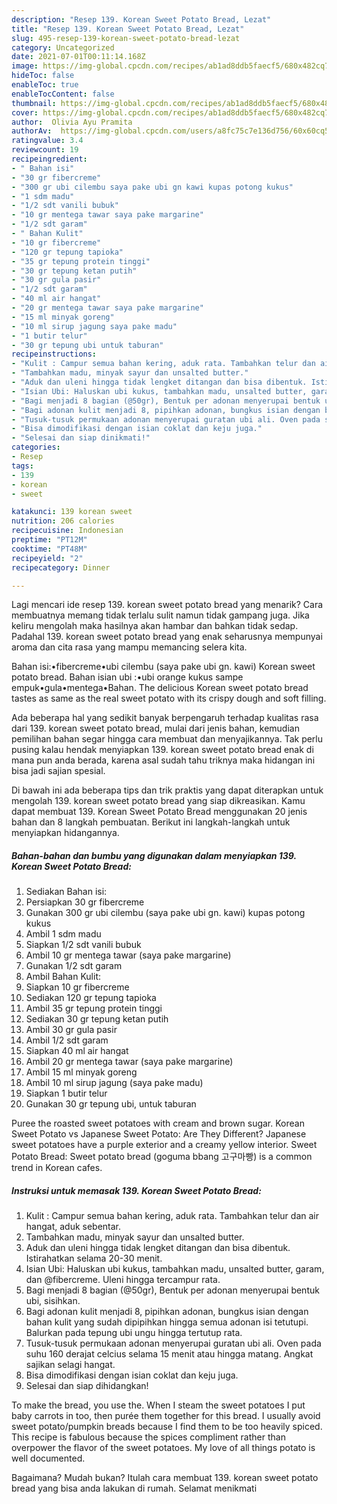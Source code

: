 ```yaml
---
description: "Resep 139. Korean Sweet Potato Bread, Lezat"
title: "Resep 139. Korean Sweet Potato Bread, Lezat"
slug: 495-resep-139-korean-sweet-potato-bread-lezat
category: Uncategorized
date: 2021-07-01T00:11:14.168Z
image: https://img-global.cpcdn.com/recipes/ab1ad8ddb5faecf5/680x482cq70/139-korean-sweet-potato-bread-foto-resep-utama.jpg
hideToc: false
enableToc: true
enableTocContent: false
thumbnail: https://img-global.cpcdn.com/recipes/ab1ad8ddb5faecf5/680x482cq70/139-korean-sweet-potato-bread-foto-resep-utama.jpg
cover: https://img-global.cpcdn.com/recipes/ab1ad8ddb5faecf5/680x482cq70/139-korean-sweet-potato-bread-foto-resep-utama.jpg
author:  Olivia Ayu Pramita
authorAv:  https://img-global.cpcdn.com/users/a8fc75c7e136d756/60x60cq50/avatar.jpg
ratingvalue: 3.4
reviewcount: 19
recipeingredient:
- " Bahan isi"
- "30 gr fibercreme"
- "300 gr ubi cilembu saya pake ubi gn kawi kupas potong kukus"
- "1 sdm madu"
- "1/2 sdt vanili bubuk"
- "10 gr mentega tawar saya pake margarine"
- "1/2 sdt garam"
- " Bahan Kulit"
- "10 gr fibercreme"
- "120 gr tepung tapioka"
- "35 gr tepung protein tinggi"
- "30 gr tepung ketan putih"
- "30 gr gula pasir"
- "1/2 sdt garam"
- "40 ml air hangat"
- "20 gr mentega tawar saya pake margarine"
- "15 ml minyak goreng"
- "10 ml sirup jagung saya pake madu"
- "1 butir telur"
- "30 gr tepung ubi untuk taburan"
recipeinstructions:
- "Kulit : Campur semua bahan kering, aduk rata. Tambahkan telur dan air hangat, aduk sebentar."
- "Tambahkan madu, minyak sayur dan unsalted butter."
- "Aduk dan uleni hingga tidak lengket ditangan dan bisa dibentuk. Istirahatkan selama 20-30 menit."
- "Isian Ubi: Haluskan ubi kukus, tambahkan madu, unsalted butter, garam, dan @fibercreme. Uleni hingga tercampur rata."
- "Bagi menjadi 8 bagian (@50gr), Bentuk per adonan menyerupai bentuk ubi, sisihkan."
- "Bagi adonan kulit menjadi 8, pipihkan adonan, bungkus isian dengan bahan kulit yang sudah dipipihkan hingga semua adonan isi tetutupi. Balurkan pada tepung ubi ungu hingga tertutup rata."
- "Tusuk-tusuk permukaan adonan menyerupai guratan ubi ali. Oven pada suhu 160 derajat celcius selama 15 menit atau hingga matang. Angkat sajikan selagi hangat."
- "Bisa dimodifikasi dengan isian coklat dan keju juga."
- "Selesai dan siap dinikmati!"
categories:
- Resep
tags:
- 139
- korean
- sweet

katakunci: 139 korean sweet 
nutrition: 206 calories
recipecuisine: Indonesian
preptime: "PT12M"
cooktime: "PT48M"
recipeyield: "2"
recipecategory: Dinner

---
```



Lagi mencari ide resep 139. korean sweet potato bread yang menarik? Cara membuatnya memang tidak terlalu sulit namun tidak gampang juga. Jika keliru mengolah maka hasilnya akan hambar dan bahkan tidak sedap. Padahal 139. korean sweet potato bread yang enak seharusnya mempunyai aroma dan cita rasa yang mampu memancing selera kita.


Bahan isi:•fibercreme•ubi cilembu (saya pake ubi gn. kawi) Korean sweet potato bread. Bahan isian ubi :•ubi orange kukus sampe empuk•gula•mentega•Bahan. The delicious Korean sweet potato bread tastes as same as the real sweet potato with its crispy dough and soft filling.

Ada beberapa hal yang sedikit banyak berpengaruh terhadap kualitas rasa dari 139. korean sweet potato bread, mulai dari jenis bahan, kemudian pemilihan bahan segar hingga cara membuat dan menyajikannya. Tak perlu pusing kalau hendak menyiapkan 139. korean sweet potato bread enak di mana pun anda berada, karena asal sudah tahu triknya maka hidangan ini bisa jadi sajian spesial.


Di bawah ini ada beberapa tips dan trik praktis yang dapat diterapkan untuk mengolah 139. korean sweet potato bread yang siap dikreasikan. Kamu dapat membuat 139. Korean Sweet Potato Bread menggunakan 20 jenis bahan dan 8 langkah pembuatan. Berikut ini langkah-langkah untuk menyiapkan hidangannya.

<!--inarticleads1-->

##### Bahan-bahan dan bumbu yang digunakan dalam menyiapkan 139. Korean Sweet Potato Bread:

1. Sediakan  Bahan isi:
1. Persiapkan 30 gr fibercreme
1. Gunakan 300 gr ubi cilembu (saya pake ubi gn. kawi) kupas potong kukus
1. Ambil 1 sdm madu
1. Siapkan 1/2 sdt vanili bubuk
1. Ambil 10 gr mentega tawar (saya pake margarine)
1. Gunakan 1/2 sdt garam
1. Ambil  Bahan Kulit:
1. Siapkan 10 gr fibercreme
1. Sediakan 120 gr tepung tapioka
1. Ambil 35 gr tepung protein tinggi
1. Sediakan 30 gr tepung ketan putih
1. Ambil 30 gr gula pasir
1. Ambil 1/2 sdt garam
1. Siapkan 40 ml air hangat
1. Ambil 20 gr mentega tawar (saya pake margarine)
1. Ambil 15 ml minyak goreng
1. Ambil 10 ml sirup jagung (saya pake madu)
1. Siapkan 1 butir telur
1. Gunakan 30 gr tepung ubi, untuk taburan


Puree the roasted sweet potatoes with cream and brown sugar. Korean Sweet Potato vs Japanese Sweet Potato: Are They Different? Japanese sweet potatoes have a purple exterior and a creamy yellow interior. Sweet Potato Bread: Sweet potato bread (goguma bbang 고구마빵) is a common trend in Korean cafes. 

<!--inarticleads2-->

##### Instruksi untuk memasak 139. Korean Sweet Potato Bread:

1. Kulit : Campur semua bahan kering, aduk rata. Tambahkan telur dan air hangat, aduk sebentar.
1. Tambahkan madu, minyak sayur dan unsalted butter.
1. Aduk dan uleni hingga tidak lengket ditangan dan bisa dibentuk. Istirahatkan selama 20-30 menit.
1. Isian Ubi: Haluskan ubi kukus, tambahkan madu, unsalted butter, garam, dan @fibercreme. Uleni hingga tercampur rata.
1. Bagi menjadi 8 bagian (@50gr), Bentuk per adonan menyerupai bentuk ubi, sisihkan.
1. Bagi adonan kulit menjadi 8, pipihkan adonan, bungkus isian dengan bahan kulit yang sudah dipipihkan hingga semua adonan isi tetutupi. Balurkan pada tepung ubi ungu hingga tertutup rata.
1. Tusuk-tusuk permukaan adonan menyerupai guratan ubi ali. Oven pada suhu 160 derajat celcius selama 15 menit atau hingga matang. Angkat sajikan selagi hangat.
1. Bisa dimodifikasi dengan isian coklat dan keju juga.
1. Selesai dan siap dihidangkan!

To make the bread, you use the. When I steam the sweet potatoes I put baby carrots in too, then purée them together for this bread. I usually avoid sweet potato/pumpkin breads because I find them to be too heavily spiced. This recipe is fabulous because the spices compliment rather than overpower the flavor of the sweet potatoes. My love of all things potato is well documented. 

Bagaimana? Mudah bukan? Itulah cara membuat 139. korean sweet potato bread yang bisa anda lakukan di rumah. Selamat menikmati

